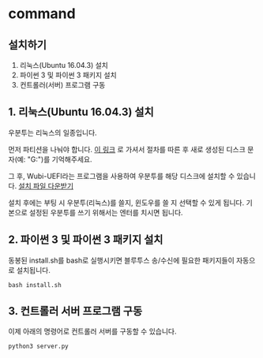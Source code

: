 # command

## 설치하기

1. 리눅스(Ubuntu 16.04.3) 설치
2. 파이썬 3 및 파이썬 3 패키지 설치
3. 컨트롤러(서버) 프로그램 구동

## 1. 리눅스(Ubuntu 16.04.3) 설치

우분투는 리눅스의 일종입니다.

먼저 파티션을 나눠야 합니다. [이 링크](http://jaykim361.tistory.com/263) 로 가셔서 절차를 따른 후 새로 생성된 디스크 문자(예: "G:")를 기억해주세요.

그 후, Wubi-UEFI라는 프로그램을 사용하여 우분투를 해당 디스크에 설치할 수 있습니다. [설치 파일 다운받기](https://github.com/hakuna-m/wubiuefi/releases/tag/16043r325)

설치 후에는 부팅 시 우분투(리눅스)를 쓸지, 윈도우를 쓸 지 선택할 수 있게 됩니다. 기본으로 설정된 우분투를 쓰기 위해서는 엔터를 치시면 됩니다.

## 2. 파이썬 3 및 파이썬 3 패키지 설치

동봉된 install.sh를 bash로 실행시키면 블루투스 송/수신에 필요한 패키지들이 자동으로 설치됩니다.

```shell
bash install.sh
```

## 3. 컨트롤러 서버 프로그램 구동

이제 아래의 명령어로 컨트롤러 서버를 구동할 수 있습니다.

```shell
python3 server.py
```
